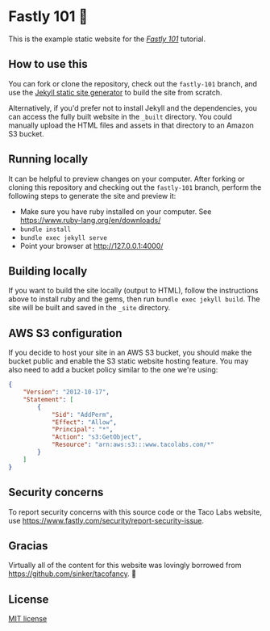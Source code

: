 # Fastly 101 :taco:

This is the example static website for the [*Fastly 101*](https://docs.fastly.com/en/fastly-101/) tutorial. 

## How to use this

You can fork or clone the repository, check out the `fastly-101` branch, and use the [Jekyll static site generator](https://jekyllrb.com) to build the site from scratch.

Alternatively, if you'd prefer not to install Jekyll and the dependencies, you can access the fully built website in the `_built` directory. You could manually upload the HTML files and assets in that directory to an Amazon S3 bucket.

## Running locally

It can be helpful to preview changes on your computer. After forking or cloning this repository and checking out the `fastly-101` branch, perform the following steps to generate the site and preview it:

- Make sure you have ruby installed on your computer. See https://www.ruby-lang.org/en/downloads/
- `bundle install`
- `bundle exec jekyll serve`
- Point your browser at http://127.0.0.1:4000/

## Building locally

If you want to build the site locally (output to HTML), follow the instructions above to install ruby and the gems, then run `bundle exec jekyll build`. The site will be built and saved in the `_site` directory.

## AWS S3 configuration

If you decide to host your site in an AWS S3 bucket, you should make the bucket public and enable the S3 static website hosting feature. You may also need to add a bucket policy similar to the one we're using:

```json
{
    "Version": "2012-10-17",
    "Statement": [
        {
            "Sid": "AddPerm",
            "Effect": "Allow",
            "Principal": "*",
            "Action": "s3:GetObject",
            "Resource": "arn:aws:s3:::www.tacolabs.com/*"
        }
    ]
}
```

## Security concerns

To report security concerns with this source code or the Taco Labs website, use https://www.fastly.com/security/report-security-issue.

## Gracias

Virtually all of the content for this website was lovingly borrowed from https://github.com/sinker/tacofancy. :beers:

## License

[MIT license](/LICENSE)
